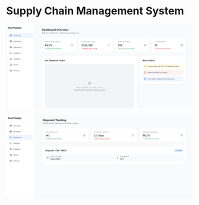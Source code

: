 # Supply Chain Management System

![Unified Financial System](Demo%20Image/SupplyChain.png)

![Unified Financial System](Demo%20Image/Supply-Chain.png)
